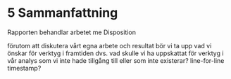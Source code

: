 # 5 Sammanfattning #
Rapporten behandlar arbetet me
Disposition

förutom att diskutera vårt egna arbete och resultat bör vi ta upp vad vi önskar för verktyg i framtiden
dvs. vad skulle vi ha uppskattat för verktyg i vår analys som vi inte hade tillgång till eller som inte existerar? line-for-line timestamp?
